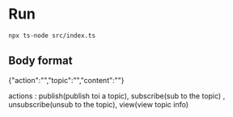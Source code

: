 # Run
```bash
npx ts-node src/index.ts
```

## Body format
<p>{"action":"","topic":"","content":""}</p>

actions : publish(publish toi a topic), subscribe(sub to the topic) , unsubscribe(unsub to the topic), view(view topic info)

